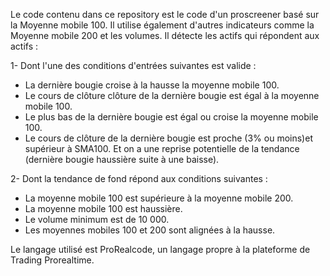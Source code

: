 Le code contenu dans ce repository est le code d'un proscreener basé sur la Moyenne mobile 100.
Il utilise également d'autres indicateurs comme la Moyenne mobile 200 et les volumes.
Il détecte les actifs qui répondent aux actifs :

1- Dont l'une des conditions d'entrées suivantes est valide :
* La dernière bougie croise à la hausse la moyenne mobile 100.
* Le cours de clôture clôture de la dernière bougie est égal à la moyenne mobile 100.
* Le plus bas de la dernière bougie est égal ou croise la moyenne mobile 100.
* Le cours de clôture de la dernière bougie est proche (3% ou moins)et supérieur à SMA100.
Et on a une reprise potentielle de la tendance (dernière bougie haussière suite à une baisse).

2- Dont la tendance de fond répond aux conditions suivantes :
* La moyenne mobile 100 est supérieure à la moyenne mobile 200.
* La moyenne mobile 100 est haussière.
* Le volume minimum est de 10 000.
* Les moyennes mobiles 100 et 200 sont alignées à la hausse. 

Le langage utilisé est ProRealcode, un langage propre à la plateforme de Trading Prorealtime.
